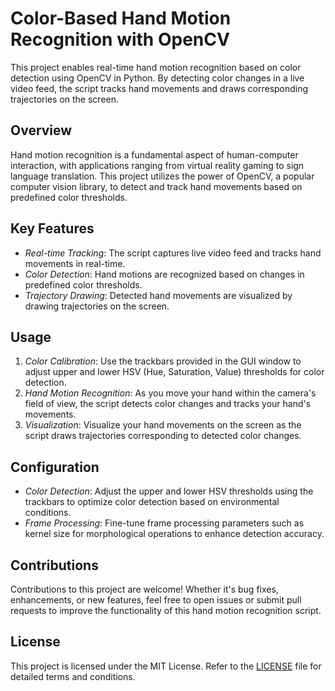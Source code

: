 # Color-Based Hand Motion Recognition with OpenCV

This project enables real-time hand motion recognition based on color detection using OpenCV in Python. By detecting color changes in a live video feed, the script tracks hand movements and draws corresponding trajectories on the screen.

## Overview

Hand motion recognition is a fundamental aspect of human-computer interaction, with applications ranging from virtual reality gaming to sign language translation. This project utilizes the power of OpenCV, a popular computer vision library, to detect and track hand movements based on predefined color thresholds.

## Key Features

- *Real-time Tracking*: The script captures live video feed and tracks hand movements in real-time.
- *Color Detection*: Hand motions are recognized based on changes in predefined color thresholds.
- *Trajectory Drawing*: Detected hand movements are visualized by drawing trajectories on the screen.

## Usage

1. *Color Calibration*: Use the trackbars provided in the GUI window to adjust upper and lower HSV (Hue, Saturation, Value) thresholds for color detection.
2. *Hand Motion Recognition*: As you move your hand within the camera's field of view, the script detects color changes and tracks your hand's movements.
3. *Visualization*: Visualize your hand movements on the screen as the script draws trajectories corresponding to detected color changes.

## Configuration

- *Color Detection*: Adjust the upper and lower HSV thresholds using the trackbars to optimize color detection based on environmental conditions.
- *Frame Processing*: Fine-tune frame processing parameters such as kernel size for morphological operations to enhance detection accuracy.

## Contributions

Contributions to this project are welcome! Whether it's bug fixes, enhancements, or new features, feel free to open issues or submit pull requests to improve the functionality of this hand motion recognition script.

## License

This project is licensed under the MIT License. Refer to the [LICENSE](LICENSE) file for detailed terms and conditions.
